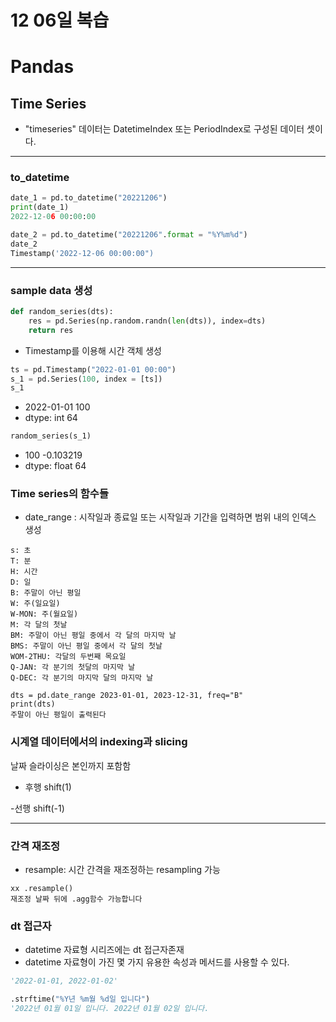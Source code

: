 # 12 06일 복습

# Pandas 

## Time Series 
- "timeseries" 데이터는 DatetimeIndex 또는
PeriodIndex로 구성된 데이터 셋이다.

---

### to_datetime

```python
date_1 = pd.to_datetime("20221206")
print(date_1)
2022-12-06 00:00:00
```

```python
date_2 = pd.to_datetime("20221206".format = "%Y%m%d")
date_2
Timestamp('2022-12-06 00:00:00")
```

---

### sample data 생성 

```python
def random_series(dts):
    res = pd.Series(np.random.randn(len(dts)), index=dts)   
    return res
```  


- Timestamp를 이용해 시간 객체 생성 

```python
ts = pd.Timestamp("2022-01-01 00:00")
s_1 = pd.Series(100, index = [ts])
s_1
```
- 2022-01-01 100
- dtype: int 64
 
```python
random_series(s_1)
```
- 100 -0.103219
- dtype: float 64

### Time series의 함수들 
- date_range : 시작일과 종료일 또는 시작일과 기간을 입력하면 범위 내의 인덱스 생성 
  
```
s: 초
T: 분
H: 시간 
D: 일 
B: 주말이 아닌 평일 
W: 주(일요일)
W-MON: 주(월요일)
M: 각 달의 첫날 
BM: 주말이 아닌 평일 중에서 각 달의 마지막 날 
BMS: 주말이 아닌 평일 중에서 각 달의 첫날
WOM-2THU: 각달의 두번째 목요일
Q-JAN: 각 분기의 첫달의 마지막 날 
Q-DEC: 각 분기의 마지막 달의 마지막 날 
```

```
dts = pd.date_range 2023-01-01, 2023-12-31, freq="B"
print(dts)
주말이 아닌 평일이 출력된다
```

### 시계열 데이터에서의 indexing과 slicing
날짜 슬라이싱은 본인까지 포함함

- 후행
shift(1)

-선행
shift(-1)

---

### 간격 재조정 

- resample: 시간 간격을 재조정하는 resampling 가능 

```
xx .resample()
재조정 날짜 뒤에 .agg함수 가능합니다
```

### dt 접근자 
- datetime 자료형 시리즈에는 dt 접근자존재
- datetime 자료형이 가진 몇 가지 유용한 속성과 메서드를 사용할 수 있다.

```python 
'2022-01-01, 2022-01-02'

.strftime("%Y년 %m월 %d일 입니다")
'2022년 01월 01일 입니다. 2022년 01월 02일 입니다. 
```

